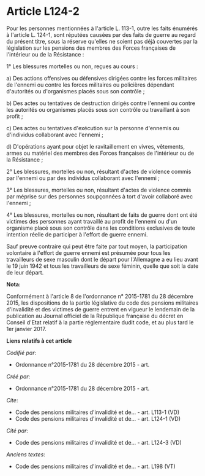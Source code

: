 # Article L124-2

Pour les personnes mentionnées à l'article L. 113-1, outre les faits énumérés à l'article L. 124-1, sont réputées causées par
des faits de guerre au regard du présent titre, sous la réserve qu'elles ne soient pas déjà couvertes par la législation sur
les pensions des membres des Forces françaises de l'intérieur ou de la Résistance :

1° Les blessures mortelles ou non, reçues au cours :

a) Des actions offensives ou défensives dirigées contre les forces militaires de l'ennemi ou contre les forces militaires ou
policières dépendant d'autorités ou d'organismes placés sous son contrôle ;

b) Des actes ou tentatives de destruction dirigés contre l'ennemi ou contre les autorités ou organismes placés sous son
contrôle ou travaillant à son profit ;

c) Des actes ou tentatives d'exécution sur la personne d'ennemis ou d'individus collaborant avec l'ennemi ;

d) D'opérations ayant pour objet le ravitaillement en vivres, vêtements, armes ou matériel des membres des Forces françaises
de l'intérieur ou de la Résistance ;

2° Les blessures, mortelles ou non, résultant d'actes de violence commis par l'ennemi ou par des individus collaborant avec
l'ennemi ;

3° Les blessures, mortelles ou non, résultant d'actes de violence commis par méprise sur des personnes soupçonnées à tort
d'avoir collaboré avec l'ennemi ;

4° Les blessures, mortelles ou non, résultant de faits de guerre dont ont été victimes des personnes ayant travaillé au
profit de l'ennemi ou d'un organisme placé sous son contrôle dans les conditions exclusives de toute intention réelle de
participer à l'effort de guerre ennemi.

Sauf preuve contraire qui peut être faite par tout moyen, la participation volontaire à l'effort de guerre ennemi est
présumée pour tous les travailleurs de sexe masculin dont le départ pour l'Allemagne a eu lieu avant le 19 juin 1942 et tous
les travailleurs de sexe féminin, quelle que soit la date de leur départ.

**Nota:**

Conformément à l'article 8 de l'ordonnance n° 2015-1781 du 28 décembre 2015, les dispositions de la partie législative du
code des pensions militaires d'invalidité et des victimes de guerre entrent en vigueur le lendemain de la publication au
Journal officiel de la République française du décret en Conseil d'Etat relatif à la partie réglementaire dudit code, et au
plus tard le 1er janvier 2017.

**Liens relatifs à cet article**

_Codifié par_:

  - Ordonnance n°2015-1781 du 28 décembre 2015 - art.

_Créé par_:

  - Ordonnance n°2015-1781 du 28 décembre 2015 - art.

_Cite_:

  - Code des pensions militaires d'invalidité et de... - art. L113-1 (VD)
  - Code des pensions militaires d'invalidité et de... - art. L124-1 (VD)

_Cité par_:

  - Code des pensions militaires d'invalidité et de... - art. L124-3 (VD)

_Anciens textes_:

  - Code des pensions militaires d'invalidité et de... - art. L198 (VT)
